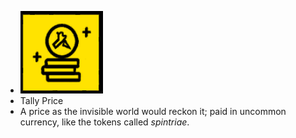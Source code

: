 - ![image.png](../assets/image_1700895004566_0.png)
- Tally Price
- A price as the invisible world would reckon it; paid in uncommon currency, like the tokens called <i>spintriae</i>.